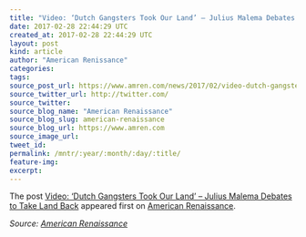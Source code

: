 ```yaml
---
title: "Video: ‘Dutch Gangsters Took Our Land’ – Julius Malema Debates to Take Land Back"
date: 2017-02-28 22:44:29 UTC
created_at: 2017-02-28 22:44:29 UTC
layout: post
kind: article
author: "American Renissance"
categories: 
tags: 
source_post_url: https://www.amren.com/news/2017/02/video-dutch-gangsters-took-land-julius-malema-debates-take-land-back/
source_twitter_url: http://twitter.com/
source_twitter: 
source_blog_name: "American Renaissance"
source_blog_slug: american-renaissance
source_blog_url: https://www.amren.com
source_image_url: 
tweet_id:
permalink: /mntr/:year/:month/:day/:title/
feature-img: 
excerpt:
---
```

<div id="fb-root"></div>
<p style="text-align: center;"></p>
<p>The post <a rel="nofollow" href="https://www.amren.com/news/2017/02/video-dutch-gangsters-took-land-julius-malema-debates-take-land-back/">Video: ‘Dutch Gangsters Took Our Land’ – Julius Malema Debates to Take Land Back</a> appeared first on <a rel="nofollow" href="https://www.amren.com">American Renaissance</a>.</p><div class="">
    <i>Source: <a href="https://www.amren.com">American Renaissance</a></i>
</div>
